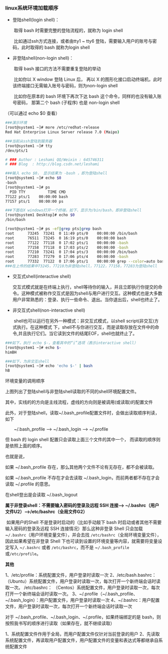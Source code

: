 ### linux系统环境加载顺序

- 登陆shell(login shell)：
  
  ​    取得 bash 时需要完整的登陆流程的，就称为 login shell
  
  ​    比如通过ssh方式连接，或者由tty1 ~ tty6 登陆，需要输入用户的账号与密码，此时取得的 bash 就称为login shell

- 非登陆shell(non-login shell)：
  
  ​    取得 bash 接口的方法不需要重复登陆的举动
  
  ​    比如你以 X window 登陆 Linux 后， 再以 X 的图形化接口启动终端机，此时该终端接口无需输入账号与密码，则为non-login shell    
  
  ​    比如你在原本的 bash 环境下再次下达 bash 这个命令，同样的也没有输入账号密码， 那第二个 bash (子程序) 也是 non-login shell 

（可以通过 echo $0 查看）

```sh
###演示环境
[root@system1 ~]# more /etc/redhat-release 
Red Hat Enterprise Linux Server release 7.0 (Maipo)

###当前从ssh登陆到服务器
[root@system1 ~]# tty
/dev/pts/1

# ### Author : Leshami QQ/Weixin : 645746311
# ### Blog  : http://blog.csdn.net/leshami

###输入 echo $0， 显示结果为 -bash ，即为登陆shell
[root@system1 ~]# echo $0
-bash
[root@system1 ~]# ps
  PID TTY          TIME CMD
77122 pts/1    00:00:00 bash
77157 pts/1    00:00:00 ps

###下面在X windows打开一个终端，如下，显示为/bin/bash，即非登陆shell
[root@system1 Desktop]# echo $0
/bin/bash

[root@system1 ~]# ps -ef|grep pts|grep bash
root      73245  73241  0 11:49 pts/0    00:00:00 /bin/bash
root      76511  73245  0 16:19 pts/0    00:00:00 bash
root      77122  77118  0 17:02 pts/1    00:00:00 -bash
root      77158  77118  0 17:03 pts/2    00:00:00 -bash
root      77210  73241  0 17:04 pts/3    00:00:00 /bin/bash
root      77283  77279  0 17:06 pts/4    00:00:00 -bash
root      77332  77122  0 17:06 pts/1    00:00:00 grep --color=auto bash 
###在上传的结果中73245，77210为非登陆shell，77122，77158，77283为登陆shell
```

- 交互式shell(interactive shell) 
  
  ​    交互式模式就是在终端上执行，shell等待你的输入，并且立即执行你提交的命令。这种模式被称作交互式是因为shell与用户进行交互。这种模式也是大多数用户非常熟悉的：登录、执行一些命令、退出。当你退出后，shell也终止了。

- 非交互式shell(non-interactive shell) 
  
  ​    shell也可以运行在另外一种模式：非交互式模式，以shell script(非交互)方式执行。在这种模式 下，shell不与你进行交互，而是读取存放在文件中的命令,并且执行它们。当它读到文件的结尾EOF，shell也就终止了。

```sh
###如下，执行 echo $-，查看其中的“i”选项（表示interactive shell）
[root@system1 ~]# echo $-
himBH

###如下，为非交互shell
[root@system1 ~]# echo 'echo $-' | bash
hB
```

环境变量的调用顺序



上图列出了登陆shell与非登陆shell读取的不同的shell环境配置文件。 

 其中，实线的的方向是主线流程，虚线的方向则是被调用(或读取)的配置文件  

此外，对于登陆shell，读取~/.bash_profile配置文件时，会做出读取顺序判读，如下

    ~/.bash_profile —> ~/.bash_login  —> ~/.profile  

但 bash 的 login shell 配置只会读取上面三个文件的其中一个， 而读取的顺序则是依照上面的顺序。

也就是说，

如果 ~/.bash_profile 存在，那么其他两个文件不论有无存在，都不会被读取。 

如果 ~/.bash_profile 不存在才会去读取 ~/.bash_login，而前两者都不存在才会读取 ~/.profile 的意思。

在shell登出是会读取 ~/.bash_logout

**属于非登录shell：不需要输入密码的登录及远程 SSH 连接——>  ~/.bashrc（用户文件U2）——>/etc/bashrc（全局文件G2）**

​    如果用户的Shell 不是登录时启动的（比如手动敲下 bash 时启动或者其他不需要输入密码的登录及远程 SSH 连接情况）那么这种非登录 Shell 只会加载 ~`/.bashrc`（用户环境变量文件），并会去找 `/etc/bashrc`（全局环境变量文件），因此如果希望在非登录 Shell 下也可读到设置的环境变量等内容，就需要将变量设定写入 ~`/.bashrc` 或者 `/etc/bashrc`，而不是 ~`/.bash_profile`或`/etc/profile`。

**其他**

1、/etc/profile：系统配置文件，用户登录时读取一次
2、/etc/bash.bashrc：（Ubuntu）系统配置文件，用户登录时读取一次，每次打开一个新终端会话时读取一次。
/etc/bashrc： （Centos）系统配置文件，用户登录时读取一次，每次打开一个新终端会话时读取一次。
3、~/.profile（~/.bash_profile、~/.bash_login）：用户配置文件，用户登录时读取一次
4、~/.bashrc：用户配置文件，用户登录时读取一次，每次打开一个新终端会话时读取一次

对于 ~/.bash_profile、~/.bash_login、~/.profile，如果终端绑定的是 bash，则按照我书写的顺序进行读取（如果存在，就不继续读取）

1、系统配置文件作用于全局，而用户配置文件仅针对当前登录的用户
2、先读取系统配置文件，再读取用户配置文件，用户配置文件的变量和表达式等都继承自系统配置文件
